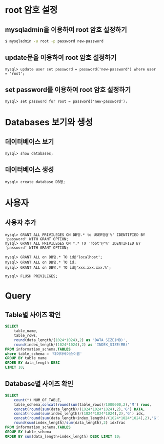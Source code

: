 # root 암호 설정

## mysqladmin을 이용하여 root 암호 설정하기
```sh
$ mysqladmin -u root -p password new-password
```

## update문을 이용하여 root 암호 설정하기
```
mysql> update user set password = password('new-password') where user = 'root';
```

## set password를 이용하여 root 암호 설정하기
```
mysql> set password for root = password('new-password');
```

# Databases 보기와 생성

## 데이터베이스 보기
```
mysql> show databases;
```

## 데이터베이스 생성
```
mysql> create database DB명;
```

# 사용자

## 사용자 추가
```
mysql> GRANT ALL PRIVILEGES ON DB명.* to USER명@'%' IDENTIFIED BY 'password' WITH GRANT OPTION;
mysql> GRANT ALL PRIVILEGES ON *.* TO 'root'@'%' IDENTIFIED BY 'password' WITH GRANT OPTION;

mysql> GRANT ALL on DB명.* TO id@'localhost';
mysql> GRANT ALL on DB명.* TO id;
mysql> GRANT ALL on DB명.* TO id@'xxx.xxx.xxx.%';

mysql> FLUSH PRIVILEGES;
```

# Query
## Table별 사이즈 확인
```sql
SELECT 
    table_name,
    table_rows,
    round(data_length/(1024*1024),2) as 'DATA_SIZE(MB)',
    round(index_length/(1024*1024),2) as 'INDEX_SIZE(MB)'
FROM information_schema.TABLES
where table_schema = '데이터베이스이름'
GROUP BY table_name 
ORDER BY data_length DESC 
LIMIT 10;
```
## Database별 사이즈 확인
```sql
SELECT
	count(*) NUM_OF_TABLE,
	table_schema,concat(round(sum(table_rows)/1000000,2),'M') rows,
	concat(round(sum(data_length)/(1024*1024*1024),2),'G') DATA,
	concat(round(sum(index_length)/(1024*1024*1024),2),'G') idx,
	concat(round(sum(data_length+index_length)/(1024*1024*1024),2),'G') total_size,
	round(sum(index_length)/sum(data_length),2) idxfrac
FROM information_schema.TABLES
GROUP BY table_schema
ORDER BY sum(data_length+index_length) DESC LIMIT 10;
```
